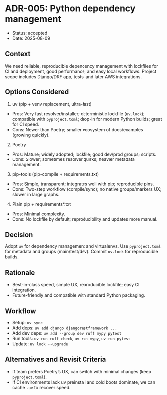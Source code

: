 # ADR-005: Python dependency management

- Status: accepted
- Date: 2025-08-09

## Context
We need reliable, reproducible dependency management with lockfiles for CI and deployment, good performance, and easy local workflows. Project scope includes Django/DRF app, tests, and later AWS integrations.

## Options Considered
1) uv (pip + venv replacement, ultra-fast)
- Pros: Very fast resolver/installer; deterministic lockfile (`uv.lock`); compatible with `pyproject.toml`; drop-in for modern Python builds; great for CI speed.
- Cons: Newer than Poetry; smaller ecosystem of docs/examples (growing quickly).

2) Poetry
- Pros: Mature; widely adopted; lockfile; good dev/prod groups; scripts.
- Cons: Slower; sometimes resolver quirks; heavier metadata management.

3) pip-tools (pip-compile + requirements.txt)
- Pros: Simple, transparent; integrates well with pip; reproducible pins.
- Cons: Two-step workflow (compile/sync); no native groups/markers UX; slower in large graphs.

4) Plain pip + requirements*.txt
- Pros: Minimal complexity.
- Cons: No lockfile by default; reproducibility and updates more manual.

## Decision
Adopt `uv` for dependency management and virtualenvs. Use `pyproject.toml` for metadata and groups (main/test/dev). Commit `uv.lock` for reproducible builds.

## Rationale
- Best-in-class speed, simple UX, reproducible lockfile; easy CI integration.
- Future-friendly and compatible with standard Python packaging.

## Workflow
- Setup: `uv sync`
- Add deps: `uv add django djangorestframework ...`
- Add dev deps: `uv add --group dev ruff mypy pytest`
- Run tools: `uv run ruff check`, `uv run mypy`, `uv run pytest`
- Update: `uv lock --upgrade`

## Alternatives and Revisit Criteria
- If team prefers Poetry’s UX, can switch with minimal changes (keep `pyproject.toml`).
- If CI environments lack uv preinstall and cold boots dominate, we can cache `.uv` to recover speed.
